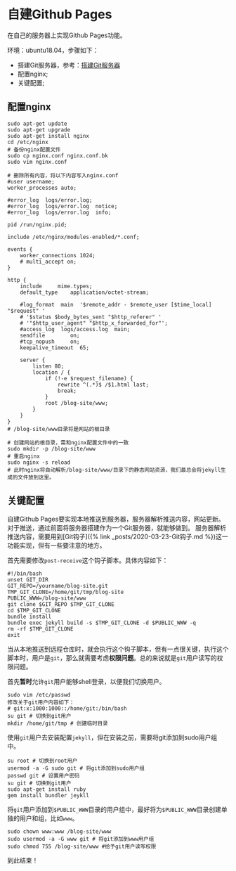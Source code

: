# 自建Github Pages

在自己的服务器上实现Github Pages功能。

环境：ubuntu18.04，步骤如下：

+ 搭建Git服务器，参考：[搭建Git服务器](https://azmddy.github.io/%E5%85%B6%E5%AE%83/%E6%90%AD%E5%BB%BAGit%E6%9C%8D%E5%8A%A1%E5%99%A8.html)
+ 配置nginx;
+ 关键配置;

## 配置nginx

```shell
sudo apt-get update
sudo apt-get upgrade
sudo apt-get install nginx
cd /etc/nginx
# 备份nginx配置文件
sudo cp nginx.conf nginx.conf.bk
sudo vim nginx.conf
```

```shell
# 删除所有内容，将以下内容写入nginx.conf
#user username;
worker_processes auto;

#error_log  logs/error.log;
#error_log  logs/error.log  notice;
#error_log  logs/error.log  info;

pid /run/nginx.pid;

include /etc/nginx/modules-enabled/*.conf;

events {
	worker_connections 1024;
	# multi_accept on;
}

http {
	include		mime.types;
	default_type	application/octet-stream;

	#log_format  main  '$remote_addr - $remote_user [$time_local] "$request" '
	# '$status $body_bytes_sent "$http_referer" '
	# '"$http_user_agent" "$http_x_forwarded_for"';
	#access_log  logs/access.log  main;
	sendfile        on;
	#tcp_nopush     on;
	keepalive_timeout  65;

	server {
		listen 80;
		location / {
			if (!-e $request_filename) {
				rewrite ^(.*)$ /$1.html last;
				break;
			}
			root /blog-site/www;
		}
	}
}
# /blog-site/www目录将是网站的根目录
```

```shell
# 创建网站的根目录，需和nginx配置文件中的一致
sudo mkdir -p /blog-site/www
# 重启nginx
sudo nginx -s reload
# 此时nginx将自动解析/blog-site/www/目录下的静态网站资源，我们最总会将jekyll生成的文件放到这里。
```

## 关键配置

自建Github Pages要实现本地推送到服务器，服务器解析推送内容，网站更新。对于推送，通过前面将服务器搭建作为一个Git服务器，就能够做到。
服务器解析推送内容，需要用到[Git钩子]({% link _posts/2020-03-23-Git钩子.md %})这一功能实现，但有一些要注意的地方。

首先需要修改`post-receive`这个钩子脚本。具体内容如下：

```shell
#!/bin/bash
unset GIT_DIR
GIT_REPO=/yourname/blog-site.git
TMP_GIT_CLONE=/home/git/tmp/blog-site
PUBLIC_WWW=/blog-site/www
git clone $GIT_REPO $TMP_GIT_CLONE
cd $TMP_GIT_CLONE
bundle install
bundle exec jekyll build -s $TMP_GIT_CLONE -d $PUBLIC_WWW -q
rm -rf $TMP_GIT_CLONE
exit
```

当从本地推送到远程仓库时，就会执行这个钩子脚本，但有一点很关键，执行这个脚本时，用户是`git`，那么就需要考虑**权限问题**。总的来说就是`git`用户读写的权限问题。

首先**暂时**允许`git`用户能够shell登录，以便我们切换用户。

```shell
sudo vim /etc/passwd
修改关于git用户内容如下：
# git:x:1000:1000::/home/git:/bin/bash
su git # 切换到git用户
mkdir /home/git/tmp # 创建临时目录
```

使用`git`用户去安装配置`jekyll`，但在安装之前，需要将git添加到sudo用户组中。

```shell
su root # 切换到root用户
usermod -a -G sudo git # 将git添加到sudo用户组
passwd git # 设置用户密码
su git # 切换到git用户
sudo apt-get install ruby
gem install bundler jeykll
```

将`git`用户添加到`$PUBLIC_WWW`目录的用户组中，最好将为`$PUBLIC_WWW`目录创建单独的用户和组，比如`www`。

```shell
sudo chown www:www /blog-site/www
sudo usermod -a -G www git # 将git添加到www用户组
sudo chmod 755 /blog-site/www #给予git用户读写权限
```

到此结束！
